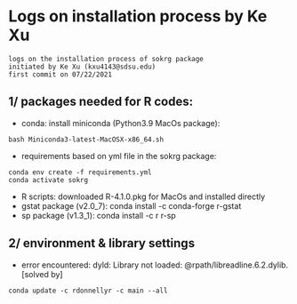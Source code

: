 # Logs on installation process by Ke Xu

```
logs on the installation process of sokrg package
initiated by Ke Xu (kxu4143@sdsu.edu)
first commit on 07/22/2021
```

## 1/ packages needed for R codes:
  - conda: install miniconda (Python3.9 MacOs package):
```
bash Miniconda3-latest-MacOSX-x86_64.sh
```
  - requirements based on yml file in the sokrg package:
```
conda env create -f requirements.yml
conda activate sokrg
```
  - R scripts: downloaded R-4.1.0.pkg for MacOs and installed directly
  - gstat package (v2.0_7): conda install -c conda-forge r-gstat
  - sp package (v1.3_1): conda install -c r r-sp

## 2/ environment & library settings
  - error encountered: dyld: Library not loaded: @rpath/libreadline.6.2.dylib.  
    [solved by]
```
conda update -c rdonnellyr -c main --all
```
